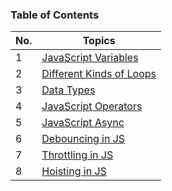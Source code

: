 ### Table of Contents

| No. | Topics                                                                                                                          |
| --- | ------------------------------------------------------------------------------------------------------------------------------- |
| 1   | <a href="https://github.com/sanjay9616/JavaScript/blob/master/JavaScript-Tutorial/Variables/README.md">JavaScript Variables</a> |
| 2   | <a href="https://github.com/sanjay9616/JavaScript/blob/master/JavaScript-Tutorial/Loops/README.md">Different Kinds of Loops</a> |
| 3   | <a href="https://github.com/sanjay9616/JavaScript/blob/master/JavaScript-Tutorial/Data-Types/README.md">Data Types</a>          |
| 4   | <a href="https://github.com/sanjay9616/JavaScript/blob/master/JavaScript-Tutorial/Operators/README.md">JavaScript Operators</a> |
| 5   | <a href="https://github.com/sanjay9616/JavaScript/tree/master/JavaScript-Tutorial/Async">JavaScript Async</a>                   |
| 6   | <a href="https://github.com/sanjay9616/JavaScript/blob/master/JavaScript-Tutorial/Debouncing/README.md">Debouncing in JS</a>    |
| 7   | <a href="https://github.com/sanjay9616/JavaScript/blob/master/JavaScript-Tutorial/Throttling/README.md">Throttling in JS</a>    |
| 8   | <a href="https://github.com/sanjay9616/JavaScript/blob/master/JavaScript-Tutorial/Hoisting/README.md">Hoisting in JS</a>        |